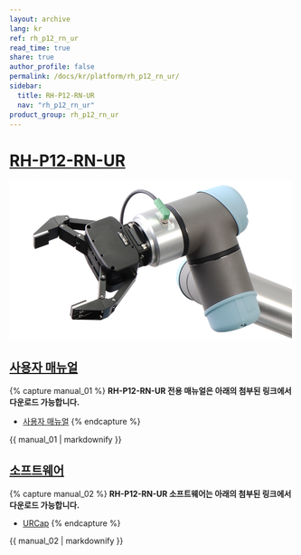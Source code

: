 ```yaml
---
layout: archive
lang: kr
ref: rh_p12_rn_ur
read_time: true
share: true
author_profile: false
permalink: /docs/kr/platform/rh_p12_rn_ur/
sidebar:
  title: RH-P12-RN-UR
  nav: "rh_p12_rn_ur"
product_group: rh_p12_rn_ur
---
```


# [RH-P12-RN-UR](#rh_p12_rn_ur)

![](/assets/images/platform/rh_p12_rn/rh_p12_rn_ur/rh_p12_rn_ur_product_image.png)

## [사용자 매뉴얼](#사용자-매뉴얼)

{% capture manual_01 %}
**RH-P12-RN-UR 전용 매뉴얼은 아래의 첨부된 링크에서 다운로드 가능합니다.**
- [사용자 매뉴얼](http://www.robotis.com/service/download.php?no=1886)
{% endcapture %}
<div class="notice--warning">{{ manual_01 | markdownify }}</div>

## [소프트웨어](#소프트웨어)

{% capture manual_02 %}
**RH-P12-RN-UR 소프트웨어는 아래의 첨부된 링크에서 다운로드 가능합니다.**
- [URCap](https://www.robotis.com/service/download.php?no=1904)
{% endcapture %}
<div class="notice--warning">{{ manual_02 | markdownify }}</div>
